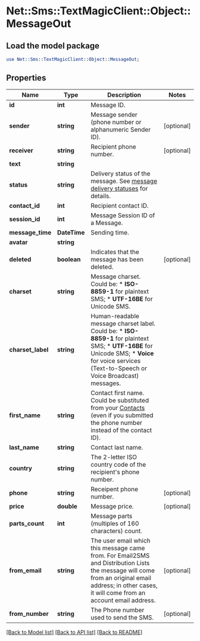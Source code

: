 # Net::Sms::TextMagicClient::Object::MessageOut

## Load the model package
```perl
use Net::Sms::TextMagicClient::Object::MessageOut;
```

## Properties
Name | Type | Description | Notes
------------ | ------------- | ------------- | -------------
**id** | **int** | Message ID. | 
**sender** | **string** | Message sender (phone number or alphanumeric Sender ID). | [optional] 
**receiver** | **string** | Recipient phone number. | [optional] 
**text** | **string** |  | 
**status** | **string** | Delivery status of the message. See [message delivery statuses](http://docs.textmagictesting.com/#section/Delivery-status-codes) for details.  | 
**contact_id** | **int** | Recipient contact ID. | 
**session_id** | **int** | Message Session ID of a Message. | 
**message_time** | **DateTime** | Sending time. | 
**avatar** | **string** |  | 
**deleted** | **boolean** | Indicates that the message has been deleted. | [optional] 
**charset** | **string** | Message charset. Could be: *   **ISO-8859-1** for plaintext SMS; *   **UTF-16BE** for Unicode SMS.  | 
**charset_label** | **string** | Human-readable message charset label. Could be: *   **ISO-8859-1** for plaintext SMS; *   **UTF-16BE** for Unicode SMS; *   **Voice** for voice services (Text-to-Speech or Voice Broadcast) messages.  | 
**first_name** | **string** | Contact first name. Could be substituted from your [Contacts](http://docs.textmagictesting.com/#tag/Contacts) (even if you submitted the phone number instead of the contact ID).  | 
**last_name** | **string** | Contact last name. | 
**country** | **string** | The 2-letter ISO country code of the recipient&#39;s phone number.  | 
**phone** | **string** | Receipent phone number. | [optional] 
**price** | **double** | Message price. | [optional] 
**parts_count** | **int** | Message parts (multiples of 160 characters) count. | 
**from_email** | **string** | The user email which this message came from. For Email2SMS and Distribution Lists the message will come from an original email address; in other cases, it will come from an account email address. | [optional] 
**from_number** | **string** | The Phone number used to send the SMS. | [optional] 

[[Back to Model list]](../README.md#documentation-for-models) [[Back to API list]](../README.md#documentation-for-api-endpoints) [[Back to README]](../README.md)


